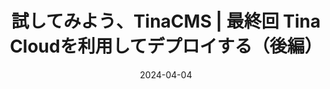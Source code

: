 ---
title: 試してみよう、TinaCMS | 最終回 Tina Cloudを利用してデプロイする（後編）
at: CodeGrid
date: 2024-04-04
type: writing
draft: false
link: https://www.codegrid.net/articles/2024-tinacms-5/
---
